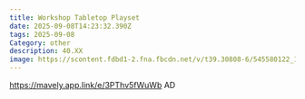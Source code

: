 ```yaml
---
title: Workshop Tabletop Playset
date: 2025-09-08T14:23:32.390Z
tags: 2025-09-08
Category: other
description: 40.XX
image: https://scontent.fdbd1-2.fna.fbcdn.net/v/t39.30808-6/545580122_1385907802904567_9054283970955242794_n.jpg?stp=dst-jpg_s600x600_tt6&_nc_cat=102&ccb=1-7&_nc_sid=aa7b47&_nc_ohc=BktmqkDtvP4Q7kNvwHMqWYs&_nc_oc=Adk5ZNtv9wLEB282V9LPZaHRdrfhZDFP_1cZCes8FuezGLNZ-xN2dOOYnpsPV6zom-97cIJk7ClFQy1SOn1-OpnX&_nc_zt=23&_nc_ht=scontent.fdbd1-2.fna&_nc_gid=tAs5yYXvSIr_UpWhV7d-SA&oh=00_Afaqecd0fUOJpKhrl3-o5w7R7FYCNXBka2uLkHsnheRlrg&oe=68C4ABCE
---
```

https://mavely.app.link/e/3PThv5fWuWb AD